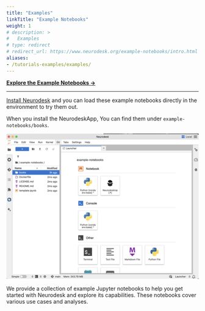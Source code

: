 ```yaml
---
title: "Examples"
linkTitle: "Example Notebooks"
weight: 1
# description: >
#   Examples
# type: redirect
# redirect_url: https://www.neurodesk.org/example-notebooks/intro.html
aliases:
- /tutorials-examples/examples/
---
```


**<a href="https://www.neurodesk.org/example-notebooks/intro.html" target="_blank" rel="noopener noreferrer">Explore the Example Notebooks &rarr;</a>**

--- 

[Install Neurodesk](https://www.neurodesk.org/docs/getting-started) and you can load these example notebooks directly in the environment to try them out. 

When you install the NeurodeskApp, You can find them under ```example-notebooks/books```.

![button](/static/tutorials-examples/examples/NeurodeskApp-example.png)

We provide a collection of example Jupyter notebooks to help you get started with Neurodesk and explore its capabilities. These notebooks cover various use cases and analyses.
